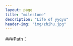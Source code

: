 ```yaml
---
layout: page
title: "milestone"
description: "Life of yyqyu"
header-img: "img/zhihu.jpg"
---
```



###Path：
